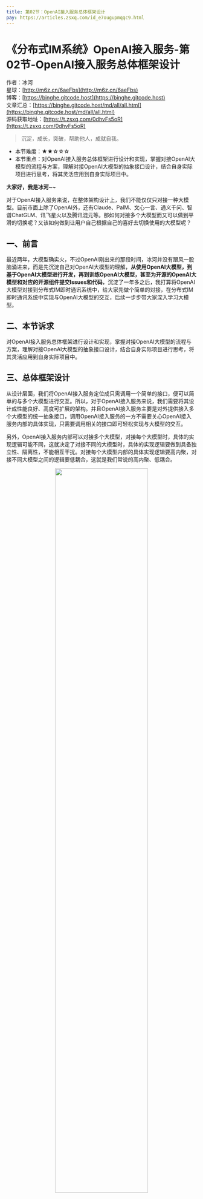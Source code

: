 ```yaml
---
title: 第02节：OpenAI接入服务总体框架设计
pay: https://articles.zsxq.com/id_e7ougupmqqc9.html
---
```


# 《分布式IM系统》OpenAI接入服务-第02节-OpenAI接入服务总体框架设计

作者：冰河
<br/>星球：[http://m6z.cn/6aeFbs](http://m6z.cn/6aeFbs)
<br/>博客：[https://binghe.gitcode.host](https://binghe.gitcode.host)
<br/>文章汇总：[https://binghe.gitcode.host/md/all/all.html](https://binghe.gitcode.host/md/all/all.html)
<br/>源码获取地址：[https://t.zsxq.com/0dhvFs5oR](https://t.zsxq.com/0dhvFs5oR)

> 沉淀，成长，突破，帮助他人，成就自我。

* 本节难度：★★☆☆☆
* 本节重点：对OpenAI接入服务总体框架进行设计和实现，掌握对接OpenAI大模型的流程与方案，理解对接OpenAI大模型的抽象接口设计，结合自身实际项目进行思考，将其灵活应用到自身实际项目中。

**大家好，我是冰河~~**

对于OpenAI接入服务来说，在整体架构设计上，我们不能仅仅只对接一种大模型。目前市面上除了OpenAI外，还有Claude、PalM、文心一言、通义千问、智谱ChatGLM、讯飞星火以及腾讯混元等。那如何对接多个大模型而又可以做到平滑的切换呢？又该如何做到让用户自己根据自己的喜好去切换使用的大模型呢？

## 一、前言

最近两年，大模型确实火，不过OpenAI刚出来的那段时间，冰河并没有跟风一股脑涌进来，而是先沉淀自己对OpenAI大模型的理解，**从使用OpenAI大模型，到基于OpenAI大模型进行开发，再到训练OpenAI大模型，甚至为开源的OpenAI大模型和对应的开源组件提交Issues和代码**，沉淀了一年多之后，我打算将OpenAI大模型对接到分布式IM即时通讯系统中，给大家先做个简单的对接，在分布式IM即时通讯系统中实现与OpenAI大模型的交互，后续一步步带大家深入学习大模型。

## 二、本节诉求

对OpenAI接入服务总体框架进行设计和实现，掌握对接OpenAI大模型的流程与方案，理解对接OpenAI大模型的抽象接口设计，结合自身实际项目进行思考，将其灵活应用到自身实际项目中。

## 三、总体框架设计

从设计层面，我们将OpenAI接入服务定位成只需调用一个简单的接口，便可以简单的与多个大模型进行交互。所以，对于OpenAI接入服务来说，我们需要将其设计成性能良好、高度可扩展的架构。并且OpenAI接入服务主要是对外提供接入多个大模型的统一抽象接口，调用OpenAI接入服务的一方不需要关心OpenAI接入服务内部的具体实现，只需要调用相关的接口即可轻松实现与大模型的交互。

另外，OpenAI接入服务内部可以对接多个大模型，对接每个大模型时，具体的实现逻辑可能不同，这就决定了对接不同的大模型时，具体的实现逻辑要做到具备独立性、隔离性，不能相互干扰。对接每个大模型内部的具体实现逻辑要高内聚，对接不同大模型之间的逻辑要低耦合，这就是我们常说的高内聚、低耦合。

<div align="center">
    <img src="https://binghe.gitcode.host/images/project/im/2024-03-04-001.png?raw=true" width="70%">
    <br/>
</div>

可以看到，OpenAI接入服务会对外暴露HTTP或者RPC接口，业务系统、其他SDK或者客户端程序通过调用HTTP接口或者RPC接口即可轻松对接OpenAI接入服务，不必关心OpenAI接入服务内部的具体实现逻辑。而OpenAI接入服务内部实现了对接多种大模型的具体逻辑，每种实现逻辑之前相互独立，互不影响，真正做到了软件设计原则中的高内聚、低耦合的设计原则。

## 查看完整文章

加入[冰河技术](https://public.zsxq.com/groups/48848484411888.html)知识星球，解锁完整技术文章与完整代码